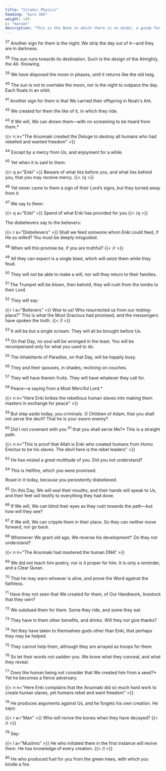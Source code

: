 ```yaml
---
title: "Islamic Physics"
heading: "Sura 36b"
weight: 149
c: "maroon"
description: "This is the Book in which there is no doubt, a guide for the righteous."
---
```



<sup>37</sup> Another sign for them is the night: We strip the day out of it—and they are in darkness.

<sup>38</sup> The sun runs towards its destination. Such is the design of the Almighty, the All-
Knowing.

<sup>39</sup> We have disposed the moon in phases, until it returns like the old twig.

<sup>40</sup> The sun is not to overtake the moon, nor is the night to outpace the day. Each floats in an orbit.

<sup>41</sup> Another sign for them is that We carried their offspring in Noah's Ark.

<!-- the laden -->

<sup>42</sup> We created for them the like of it, in which they ride.

<sup>43</sup> If We will, We can drown them—with no screaming to be heard from them.*

{{< n n="The Anunnaki created the Deluge to destroy all humans who had rebelled and wanted freedom" >}}

<!-- , nor will they be saved.  -->

<sup>44</sup> Except by a mercy from Us, and enjoyment for a while.

<sup>45</sup> Yet when it is said to them:

{{< q a="Enki" >}}
Beware of what lies before you, and what lies behind you, that you may receive mercy.
{{< /q >}}

<sup>46</sup> Yet never came to them a sign of their Lord’s signs, but they turned away from it.

<sup>47</sup> We say to them:

{{< q a="Enki" >}}
Spend of what Enki has provided for you
{{< /q >}}

The disbelievers say to the believers:

{{< r a="Disbelievers" >}}
Shall we feed someone whom Enki could feed, if He so willed? You must be deeply misguided.

<sup>48</sup> When will this promise be, if you are truthful?
{{< /r >}}


<sup>49</sup> All they can expect is a single blast, which will seize them while they feud.

<sup>50</sup> They will not be able to make a will, nor will they return to their families.

<sup>51</sup> The Trumpet will be blown, then behold, they will rush from the tombs to their Lord.

<sup>52</sup> They will say:

{{< l a="Believers" >}}
Woe to us! Who resurrected us from our resting-place?” This is what the Most Gracious had promised, and the messengers have spoken the truth.
{{< /l >}}


<sup>53</sup> It will be but a single scream. They will all be brought before Us.

<sup>54</sup> On that Day, no soul will be wronged in the least. You will be recompensed only for what you used to do.

<sup>55</sup> The inhabitants of Paradise, on that Day, will be happily busy.

<sup>56</sup> They and their spouses, in shades, reclining on couches.

<sup>57</sup> They will have therein fruits. They will have whatever they call for.

<sup>58</sup> Peace—a saying from a Most Merciful Lord.*

{{< n n="Here Enki bribes the rebellious human slaves into making them masters in exchange for peace" >}}


<sup>59</sup> But step aside today, you criminals. O Children of Adam, that you shall not serve the devil? That he is your sworn enemy?

<sup>60</sup> Did I not covenant with you <sup>61</sup> that you shall serve Me?* This is a straight path.

{{< n n="This is proof that Allah is Enki who created humans from Homo Erectus to be his slaves. The devil here is the rebel leaders" >}}

<sup>62</sup> He has misled a great multitude of you. Did you not understand?

<sup>64</sup> This is Hellfire, which you were promised. 

Roast in it today, because you persistently disbelieved.

<sup>65</sup> On this Day, We will seal their mouths, and their hands will speak to Us, and their feet will testify to everything they had done.

<sup>66</sup> If We will, We can blind their eyes as they rush towards the path—but how will they see?

<sup>67</sup> If We will, We can cripple them in their place. So they can neither move forward, nor go back. 

<sup>68</sup> Whomever We grant old age, We reverse his development*. Do they not understand?

{{< n n="The Anunnaki had mastered the human DNA" >}}


<sup>69</sup> We did not teach him poetry, nor is it proper for him. It is only a reminder, and a Clear Quran.

<sup>70</sup> That he may warn whoever is alive, and prove the Word against the faithless.

<sup>71</sup> Have they not seen that We created for them, of Our Handiwork, livestock that they own?

<sup>72</sup> We subdued them for them. Some they ride, and some they eat.

<sup>73</sup> They have in them other benefits, and drinks. Will they not give thanks?

<sup>74</sup> Yet they have taken to themselves gods other than Enki, that perhaps they may be helped. 

<sup>75</sup> They cannot help them, although they are arrayed as troops for them.

<sup>76</sup> So let their words not sadden you. We know what they conceal, and what they reveal.

<sup>77</sup> Does the human being not consider that We created him from a seed?*  Yet he becomes a fierce adversary.

{{< n n="Here Enki complains that the Anunnaki did so much hard work to create human slaves, yet humans rebel and want freedom" >}}

<sup>76</sup> He produces arguments against Us, and he forgets his own creation. He says:

{{< r a="Man" >}}
Who will revive the bones when they have decayed?
{{< /r >}}

<sup>79</sup> Say:

{{< l a="Muslims" >}}
He who initiated them in the first instance will revive them. He has knowledge of every creation.
{{< /l >}}


<sup>80</sup> He who produced fuel for you from the green trees, with which you kindle a fire.



<!-- <sup>81</sup> Is not He who created the heavens and the earth able to create the like of them? Certainly. He is the Supreme All-Knowing Creator.

<sup>82</sup> His command, when He wills a thing, is to say to it, “Be,” and it comes to be.

<sup>83</sup> So glory be to Him in whose hand is the dominion of everything, and to Him you will be returned.  -->
